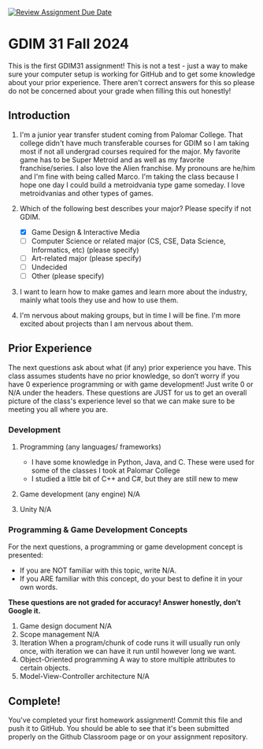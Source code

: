 [![Review Assignment Due Date](https://classroom.github.com/assets/deadline-readme-button-22041afd0340ce965d47ae6ef1cefeee28c7c493a6346c4f15d667ab976d596c.svg)](https://classroom.github.com/a/POQdLnh2)
# GDIM 31 Fall 2024

This is the first GDIM31 assignment! This is not a test - just a way to make sure your computer setup is working for GitHub and to get some knowledge about your prior experience. There aren't correct answers for this so please do not be concerned about your grade when filling this out honestly!

## Introduction

1. I'm a junior year transfer student coming from Palomar College. That college didn't have much transferable courses for GDIM so I am taking most if not all undergrad courses required for the major. My favorite game has to be Super Metroid and as well as my favorite franchise/series. I also love the Alien franchise.
My pronouns are he/him and I'm fine with being called Marco. I'm taking the class because I hope one day I could build a metroidvania type game someday. I love metroidvanias and other types of games.


2. Which of the following best describes your major? Please specify if not GDIM.  

    - [X] Game Design & Interactive Media
    - [ ] Computer Science or related major (CS, CSE, Data Science, Informatics, etc) (please specify)
    - [ ] Art-related major (please specify)
    - [ ] Undecided
    - [ ] Other (please specify)

3. I want to learn how to make games and learn more about the industry, mainly what tools they use and how to use them. 

4. I'm nervous about making groups, but in time I will be fine. I'm more excited about projects than I am nervous about them.

## Prior Experience

The next questions ask about what (if any) prior experience you have. This class assumes students have no prior knowledge, so don’t worry if you have 0 experience programming or with game development! Just write 0 or N/A under the headers. These questions are JUST for us to get an overall picture of the class's experience level so that we can make sure to be meeting you all where you are.

### Development

1. Programming (any languages/ frameworks)
    - I have some knowledge in Python, Java, and C. These were used for some of the classes I took at Palomar College
    - I studied a little bit of C++ and C#, but they are still new to mew
      
2. Game development (any engine)
    N/A

3. Unity
    N/A

### Programming & Game Development Concepts

For the next questions, a programming or game development concept is presented:

 - If you are NOT familiar with this topic, write N/A.
 - If you ARE familiar with this concept, do your best to define it in your own words.

**These questions are not graded for accuracy! Answer honestly, don’t Google it.**

1. Game design document
    N/A
2. Scope management
    N/A
3. Iteration
    When a program/chunk of code runs it will usually run only once, with iteration we can have it run until however long we want.
4. Object-Oriented programming
    A way to store multiple attributes to certain objects.
5. Model-View-Controller architecture
    N/A
## Complete!

You've completed your first homework assignment! Commit this file and push it to GitHub. You should be able to see that it's been submitted properly on the Github Classroom page or on your assignment repository.

